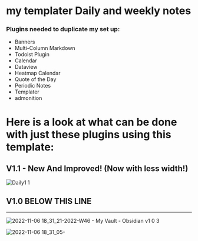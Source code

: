 # my templater Daily and weekly notes<br>

### Plugins needed to duplicate my set up:

- Banners
- Multi-Column Markdown
- Todoist Plugin
- Calendar
- Dataview
- Heatmap Calendar
- Quote of the Day
- Periodic Notes
- Templater
- admonition

# Here is a look at what can be done with just these plugins using this template:
## V1.1 - New And Improved! (Now with less width!)
![Daily1 1](https://user-images.githubusercontent.com/117250339/208698224-d75d0aee-5437-485b-96a2-cb0a34a12cfa.png)






## V1.0 BELOW THIS LINE
---------------------------------------------------------------------------------------------------------------------
![2022-11-06 18_31_21-2022-W46 - My Vault - Obsidian v1 0 3](https://user-images.githubusercontent.com/117250339/200204424-16c54d60-95e2-4b5b-b410-b9024d590904.png)


![2022-11-06 18_31_05-](https://user-images.githubusercontent.com/117250339/200204425-bf6777f4-c966-43da-831a-584a6a7a7330.png)
